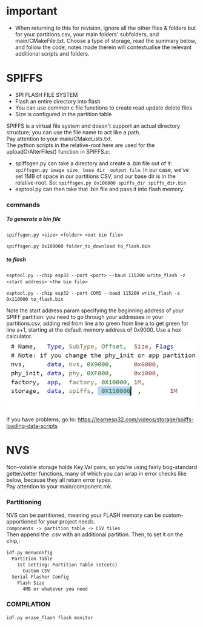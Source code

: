 # important
- When returning to this for revision, ignore all the other files & folders but for your partitions.csv, your main folders' subfolders, and main/CMakeFile.txt. Choose a type of storage, read the summary below, and follow the code; notes made therein will contextualise the relevant additional scripts and folders.

# SPIFFS
- SPI FLASH FILE SYSTEM
- Flash an entire directory into flash
- You can use common c file functions to create read update delete files
- Size is configured in the partition table

SPIFFS is a virtual file system and doesn't support an actual directory structure; you can use the file name to act like a path.  
Pay attention to your main/CMakeLists.txt.  
The python scripts in the relative-root here are used for the uploadOrAlterFiles() function in SPIFFS.c:  
- spiffsgen.py can take a directory and create a .bin file out of it:
`spiffsgen.py image size  base dir  output file`. In our case, we've set 1MB of space in our partitions CSV, and our base dir is in the relative-root. So: `spiffsgen.py 0x100000 spiffs_dir spiffs_dir.bin`
- esptool.py can then take that .bin file and pass it into flash memory.

### commands
##### To generate a bin file 
`spiffsgen.py <size> <folder> <out bin file>`
```
spiffsgen.py 0x100000 folder_to_download to_flash.bin 
```
##### to flash
`esptool.py --chip esp32 --port <port> --baud 115200 write_flash -z <start address> <the bin file>`
```
esptool.py --chip esp32 --port COM5 --baud 115200 write_flash -z 0x110000 to_flash.bin
```
Note the start address param specifying the beginning address of your SPIFF partition: you need to go through your addresses in your partitions.csv, adding red from line a to green from line a to get green for line a+1, starting at the default memory address of 0x9000. Use a hex calculator.  
<img src="./misc/startAddress.png" style="width:500px">

If you have problems, go to: https://learnesp32.com/videos/storage/spiffs-loading-data-scripts


# NVS
Non-volatile storage holds Key:Val pairs, so you're using fairly bog-standard getter/setter functions, many of which you can wrap in error checks like below, because they all return error types.  
Pay attention to your main/component.mk.


### Partitioning
NVS can be partitioned, meaning your FLASH memory can be custom-apportioned for your project needs.  
`components -> partition_table -> CSV files`  
Then append the .csv with an additional partition. Then, to set it on the chip,:  
``` 
idf.py menuconfig
  Partition Table
    1st setting: Partition Table (etcetc)
      Custom CSV
  Serial Flasher Config
    Flash Size
      4MB or whatever you need
```


### COMPILATION
```
idf.py erase_flash flash monitor
```